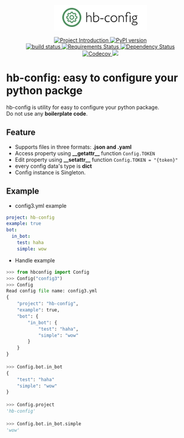 
<p align="center">
  <img src="images/logo.png" width=250>
</p>

<p align="center">

  <a href="https://github.com/DongjunLee/kino-bot">
    <img src="https://img.shields.io/badge/Python3.6-Config-brightgreen.svg" alt="Project Introduction">
  </a>
  
  <a href="https://badge.fury.io/py/hb-config">
    <img src="https://badge.fury.io/py/hb-config.svg" alt="PyPI version" height="18">
  </a>
  
  <br/>
  
  <a href="https://travis-ci.org/badges/shields">
    <img src="https://travis-ci.org/DongjunLee/hb-config.svg?branch=master" alt="build status">    
  </a>
  <a href="https://requires.io/github/DongjunLee/hb-config/requirements/?branch=master">
    <img src="https://requires.io/github/DongjunLee/hb-config/requirements.svg?branch=master" alt="Requirements Status" />
  </a>
 <a href='https://dependencyci.com/github/DongjunLee/hb-config'>
   <img src='https://dependencyci.com/github/DongjunLee/hb-config/badge' alt='Dependency Status' />
 </a>
  
  <br/>
  
  <a href="https://codecov.io/gh/DongjunLee/hb-config">
    <img src="https://codecov.io/gh/DongjunLee/hb-config/branch/master/graph/badge.svg" alt="Codecov" />
  </a>
  
  <a href="https://www.codacy.com/app/humanbrain.djlee/hb-config?utm_source=github.com&amp;utm_medium=referral&amp;utm_content=DongjunLee/hb-config&amp;utm_campaign=Badge_Grade">
    <img src="https://api.codacy.com/project/badge/Grade/c47cdac8f087492aaeb593bd68ca2f3f"/>
  </a>
  
  
</p>

# hb-config: easy to configure your python packge


hb-config is utility for easy to configure your python package.  
Do not use any **boilerplate code**.

## Feature

- Supports files in three formats: **.json and .yaml**
- Access property using **\_\_getattr\_\_** function ```Config.TOKEN```
- Edit property using **\_\_setattr\_\_** function ```Config.TOKEN = "{token}"```
- every config data's type is **dict**
- Config instance is Singleton.

## Example

- config3.yml example

```yml
project: hb-config
example: true
bot:
  in_bot:
    test: haha
    simple: wow
```

- Handle example

```python
>>> from hbconfig import Config
>>> Config("config3")
>>> Config
Read config file name: config3.yml
{
    "project": "hb-config",
    "example": true,
    "bot": {
        "in_bot": {
            "test": "haha",
            "simple": "wow"
        }
    }
}

>>> Config.bot.in_bot
{
    "test": "haha"
    "simple": "wow"
}

>>> Config.project
'hb-config'

>>> Config.bot.in_bot.simple
'wow'
```